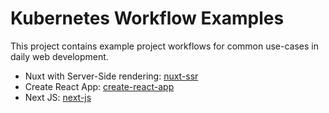 # Kubernetes Workflow Examples

This project contains example project workflows for common use-cases in daily web development.

- Nuxt with Server-Side rendering: [nuxt-ssr](./nuxt-ssr)
- Create React App: [create-react-app](./create-react-app)
- Next JS: [next-js](./next-js)
